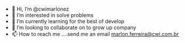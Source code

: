 - 👋 Hi, I’m @cwimarlonez
- 👀 I’m interested in solve problems
- 🌱 I’m currently learning for the best of develop
- 💞️ I’m looking to collaborate on to grow up company
- 📫 How to reach me ....send me an email marlon.ferreira@cwi.com.br

<!---
cwimarlonez/cwimarlonez is a ✨ special ✨ repository because its `README.md` (this file) appears on your GitHub profile.
You can click the Preview link to take a look at your changes.
--->
